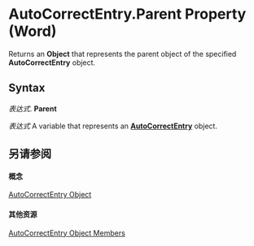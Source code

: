 
# AutoCorrectEntry.Parent Property (Word)

Returns an  **Object** that represents the parent object of the specified **AutoCorrectEntry** object.


## Syntax

 _表达式_. **Parent**

 _表达式_ A variable that represents an **[AutoCorrectEntry](33173958-42eb-00ef-7f37-41f95ed47f87.md)** object.


## 另请参阅


#### 概念


[AutoCorrectEntry Object](33173958-42eb-00ef-7f37-41f95ed47f87.md)
#### 其他资源


[AutoCorrectEntry Object Members](http://msdn.microsoft.com/library/c506ca10-4380-69db-3966-3df957d8d09a%28Office.15%29.aspx)